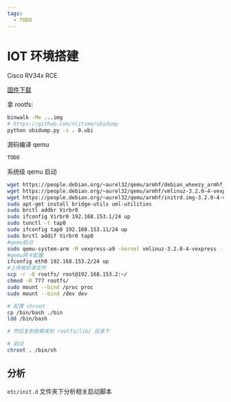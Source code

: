```yaml
---
tags:
  - TODO
---
```


# IOT 环境搭建

Cisco RV34x RCE

[固件下载](https://software.cisco.com/download/home/286287791/type/282465789/release/1.0.03.24?catid=268437899)

拿 rootfs: 

```sh
binwalk -Me ...img
# https://github.com/nlitsme/ubidump
python ubidump.py -s . 0.ubi
```

源码编译 qemu

```sh
TODO
```

系统级 qemu 启动

```sh
wget https://people.debian.org/~aurel32/qemu/armhf/debian_wheezy_armhf_standard.qcow2
wget https://people.debian.org/~aurel32/qemu/armhf/vmlinuz-3.2.0-4-vexpress
wget https://people.debian.org/~aurel32/qemu/armhf/initrd.img-3.2.0-4-vexpress
sudo apt-get install bridge-utils uml-utilities
sudo brctl addbr Virbr0
sudo ifconfig Virbr0 192.168.153.1/24 up
sudo tunctl -t tap0
sudo ifconfig tap0 192.168.153.11/24 up
sudo brctl addif Virbr0 tap0
#qemu启动
sudo qemu-system-arm -M vexpress-a9 -kernel vmlinuz-3.2.0-4-vexpress -initrd initrd.img-3.2.0-4-vexpress -drive if=sd,file=debian_wheezy_armhf_standard.qcow2 -append "root=/dev/mmcblk0p2" -net nic -net tap,ifname=tap0,script=no,downscript=no -nographic -s
#qemu网卡配置
ifconfig eth0 192.168.153.2/24 up
#上传根目录文件
scp -r -O rootfs/ root@192.168.153.2:~/
chmod -R 777 rootfs/
sudo mount --bind /proc proc
sudo mount --bind /dev dev

# 配置 chroot
cp /bin/bash ./bin
ldd /bin/bash

# 然后复制依赖库到 rootfs/lib/ 目录下

# 启动
chroot . /bin/sh
```


## 分析

`etc/init.d` 文件夹下分析相关启动脚本